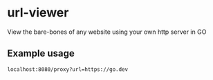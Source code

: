 # url-viewer

View the bare-bones of any website using your own http server in GO

## Example usage

```sh
localhost:8080/proxy?url=https://go.dev
```

